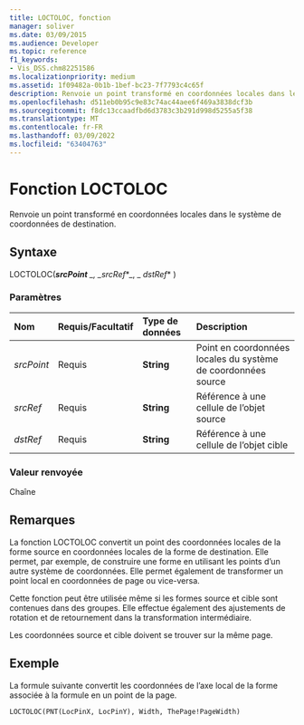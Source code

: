```yaml
---
title: LOCTOLOC, fonction
manager: soliver
ms.date: 03/09/2015
ms.audience: Developer
ms.topic: reference
f1_keywords:
- Vis_DSS.chm82251586
ms.localizationpriority: medium
ms.assetid: 1f09482a-0b1b-1bef-bc23-7f7793c4c65f
description: Renvoie un point transformé en coordonnées locales dans le système de coordonnées de destination.
ms.openlocfilehash: d511eb0b95c9e83c74ac44aee6f469a3838dcf3b
ms.sourcegitcommit: f8dc13ccaadfbd6d3783c3b291d998d5255a5f38
ms.translationtype: MT
ms.contentlocale: fr-FR
ms.lasthandoff: 03/09/2022
ms.locfileid: "63404763"
---
```

# <a name="loctoloc-function"></a>Fonction LOCTOLOC

Renvoie un point transformé en coordonnées locales dans le système de coordonnées de destination.
  
## <a name="syntax"></a>Syntaxe

LOCTOLOC(***srcPoint** _, _*_srcRef_*_, _ *_dstRef_** )
  
### <a name="parameters"></a>Paramètres

|**Nom**|**Requis/Facultatif**|**Type de données**|**Description**|
|:-----|:-----|:-----|:-----|
| *srcPoint* <br/> |Requis  <br/> |**String** <br/> | Point en coordonnées locales du système de coordonnées source |
| *srcRef* <br/> |Requis  <br/> |**String** <br/> | Référence à une cellule de l’objet source |
| *dstRef* <br/> |Requis  <br/> |**String** <br/> | Référence à une cellule de l’objet cible |

### <a name="return-value"></a>Valeur renvoyée

Chaîne
  
## <a name="remarks"></a>Remarques

La fonction LOCTOLOC convertit un point des coordonnées locales de la forme source en coordonnées locales de la forme de destination. Elle permet, par exemple, de construire une forme en utilisant les points d’un autre système de coordonnées. Elle permet également de transformer un point local en coordonnées de page ou vice-versa.
  
Cette fonction peut être utilisée même si les formes source et cible sont contenues dans des groupes. Elle effectue également des ajustements de rotation et de retournement dans la transformation intermédiaire.
  
Les coordonnées source et cible doivent se trouver sur la même page.
  
## <a name="example"></a>Exemple

La formule suivante convertit les coordonnées de l’axe local de la forme associée à la formule en un point de la page.
  
```vb
LOCTOLOC(PNT(LocPinX, LocPinY), Width, ThePage!PageWidth)
```
